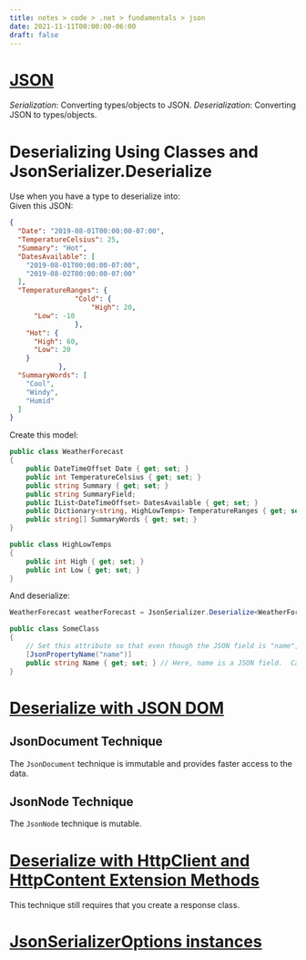 ```yaml
---
title: notes > code > .net > fundamentals > json
date: 2021-11-11T00:00:00-06:00
draft: false
---
```


# [JSON](https://docs.microsoft.com/en-us/dotnet/standard/serialization/system-text-json-use-dom-utf8jsonreader-utf8jsonwriter?pivots=dotnet-6-0)
*Serialization*:	Converting types/objects to JSON.
*Deserialization*:	Converting JSON to types/objects.

# Deserializing Using Classes and JsonSerializer.Deserialize
Use when you have a type to deserialize into:  
Given this JSON:
```json
{
  "Date": "2019-08-01T00:00:00-07:00",
  "TemperatureCelsius": 25,
  "Summary": "Hot",
  "DatesAvailable": [
    "2019-08-01T00:00:00-07:00",
    "2019-08-02T00:00:00-07:00"
  ],
  "TemperatureRanges": {
                "Cold": {
                    "High": 20,
      "Low": -10
                },
    "Hot": {
      "High": 60,
      "Low": 20
    }
            },
  "SummaryWords": [
    "Cool",
    "Windy",
    "Humid"
  ]
}
```
Create this model:
```cs
public class WeatherForecast 
{
    public DateTimeOffset Date { get; set; }
    public int TemperatureCelsius { get; set; }
    public string Summary { get; set; }
    public string SummaryField;
    public IList<DateTimeOffset> DatesAvailable { get; set; }
    public Dictionary<string, HighLowTemps> TemperatureRanges { get; set; }
    public string[] SummaryWords { get; set; }
}

public class HighLowTemps 
{
    public int High { get; set; }
    public int Low { get; set; }
}
```

And deserialize:
```cs
WeatherForecast weatherForecast = JsonSerializer.Deserialize<WeatherForecast>(jsonString);

public class SomeClass 
{
	// Set this attribute so that even though the JSON field is "name", it will be deserialized into "Name":
	[JsonPropertyName("name")]
	public string Name { get; set; } // Here, name is a JSON field.  Case-sensitive.
}
```
# [Deserialize with JSON DOM](https://docs.microsoft.com/en-us/dotnet/standard/serialization/system-text-json-use-dom-utf8jsonreader-utf8jsonwriter?pivots=dotnet-6-0)

## JsonDocument Technique
The `JsonDocument` technique is immutable and provides faster access to the data.

## JsonNode Technique
The `JsonNode` technique is mutable.

# [Deserialize with HttpClient and HttpContent Extension Methods](https://docs.microsoft.com/en-us/dotnet/standard/serialization/system-text-json-how-to?pivots=dotnet-6-0#httpclient-and-httpcontent-extension-methods)
This technique still requires that you create a response class.

# [JsonSerializerOptions instances](https://docs.microsoft.com/en-us/dotnet/standard/serialization/system-text-json-configure-options?pivots=dotnet-6-0)
